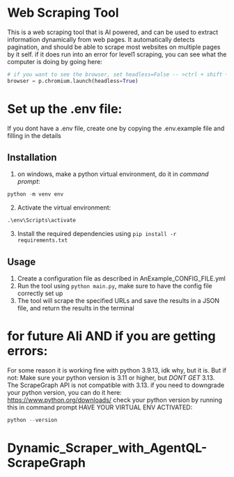 # Web Scraping Tool

This is a web scraping tool that is AI powered, and can be used to extract information dynamically from web pages. It automatically 
detects pagination, and should be able to scrape most websites on multiple pages by it self. 
if it does run into an error for level1 scraping,
you can see what the computer is doing by going here:
```python
# if you want to see the browser, set headless=False -- >ctrl + shift + f this comment, its in level1_scraper.py, line 52
browser = p.chromium.launch(headless=True)
```

# Set up the .env file:
If you dont have a .env file, create one by copying the .env.example file and filling in the details

## Installation
1. on windows, make a python virtual environment, do it in *command prompt*:
```python
python -m venv env
```
2. Activate the virtual environment:
```python
.\env\Scripts\activate
```

3. Install the required dependencies using `pip install -r requirements.txt`


## Usage
1. Create a configuration file as described in AnExample_CONFIG_FILE.yml
2. Run the tool using `python main.py`, make sure to have the config file correctly set up
3. The tool will scrape the specified URLs and save the results in a JSON file, and return the results in the terminal

# for future Ali AND if you are getting errors:
For some reason it is working fine with python 3.9.13, idk why, but it is.
But if not:
Make sure your python version is 3.11 or higher, but *DONT GET* 3.13. The ScrapeGraph API is not compatible with 3.13.
if you need to downgrade your python version, you can do it here: https://www.python.org/downloads/
check your python version by running this in command prompt HAVE YOUR VIRTUAL ENV ACTIVATED:
```python
python --version
```
# Dynamic_Scraper_with_AgentQL-ScrapeGraph
